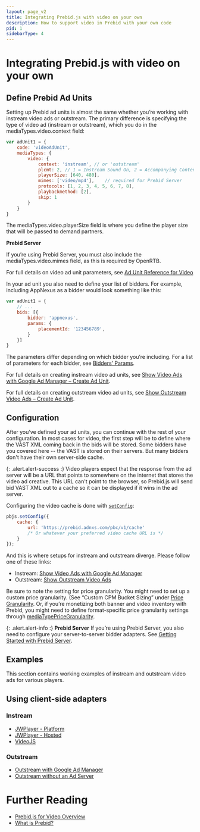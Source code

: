```yaml
---
layout: page_v2
title: Integrating Prebid.js with video on your own 
description: How to support video in Prebid with your own code
pid: 1
sidebarType: 4
---
```


# Integrating Prebid.js with video on your own

## Define Prebid Ad Units

Setting up Prebid ad units is almost the same whether you’re working with instream video ads or outstream. The primary difference is specifying the type of video ad (instream or outstream), which you do in the mediaTypes.video.context field:

```javascript
var adUnit1 = {
    code: 'videoAdUnit',
    mediaTypes: {
        video: {
            context: 'instream', // or 'outstream'
            plcmt: 2, // 1 = Instream Sound On, 2 = Accompanying Content, 3 = Interstitial 4 = No Content/Standalone
            playerSize: [640, 480],
            mimes: ['video/mp4'],    // required for Prebid Server
            protocols: [1, 2, 3, 4, 5, 6, 7, 8],
            playbackmethod: [2],
            skip: 1
        }
    }
}
```

The mediaTypes.video.playerSize field is where you define the player size that will be passed to demand partners.

<div class="alert alert-info">
  <strong>Prebid Server</strong>
  <p>If you’re using Prebid Server, you must also include the mediaTypes.video.mimes field, as this is required by OpenRTB.</p>
</div>

For full details on video ad unit parameters, see [Ad Unit Reference for Video]({{site.baseurl}}/dev-docs/adunit-reference.html#adunitmediatypesvideo)

In your ad unit you also need to define your list of bidders. For example, including AppNexus as a bidder would look something like this:

```javascript
var adUnit1 = {
    // ...
    bids: [{
        bidder: 'appnexus',
        params: {
            placementId: '123456789',
        }
    }]
}
```

The parameters differ depending on which bidder you’re including. For a list of parameters for each bidder, see [Bidders’ Params]({{site.github.url}}/dev-docs/bidders.html).

For full details on creating instream video ad units, see [Show Video Ads with Google Ad Manager – Create Ad Unit]({{site.github.url}}/dev-docs/show-video-with-a-dfp-video-tag.html#create-a-video-ad-unit).

For full details on creating outstream video ad units, see [Show Outstream Video Ads – Create Ad Unit]({{site.github.url}}/dev-docs/show-outstream-video-ads.html#step-1-set-up-ad-units-with-the-video-media-type-and-outstream-context).

## Configuration

After you’ve defined your ad units, you can continue with the rest of your configuration. In
most cases for video, the first step will be to define where the VAST XML coming back in the bids
will be stored. Some bidders have you covered here -- the VAST is stored on their servers. But
many bidders don't have their own server-side cache.

{: .alert.alert-success :}
Video players expect that the response from the ad server will be a URL that points to somewhere
on the internet that stores the video ad creative. This URL can't point to the browser,
so Prebid.js will send bid VAST XML out to a cache so it can be displayed if it wins in the ad server.

Configuring the video cache is done with [`setConfig`](/dev-docs/publisher-api-reference/setConfig.html#setConfig-vast-cache):

```javascript
pbjs.setConfig({
    cache: {
        url: 'https://prebid.adnxs.com/pbc/v1/cache'
        /* Or whatever your preferred video cache URL is */
    }
});
```

And this is where setups for instream and outstream diverge. Please follow one of these links:

- Instream: [Show Video Ads with Google Ad Manager]({{site.github.url}}/dev-docs/show-video-with-a-dfp-video-tag.html)
- Outstream: [Show Outstream Video Ads]({{site.github.url}}/dev-docs/show-outstream-video-ads.html)

Be sure to note the setting for price granularity.  You might need to set up a custom price granularity. (See “Custom CPM Bucket Sizing” under [Price Granularity](/dev-docs/publisher-api-reference/setConfig.html#setConfig-Price-Granularity). Or, if you’re monetizing both banner and video inventory with Prebid, you might need to define format-specific price granularity settings through  [mediaTypePriceGranularity](/dev-docs/publisher-api-reference/setConfig.html#setConfig-MediaType-Price-Granularity).

{: .alert.alert-info :}
**Prebid Server**  If you’re using Prebid Server, you also need to configure your server-to-server bidder adapters. See [Getting Started with Prebid Server](/prebid-server/overview/prebid-server-overview.html).

## Examples

This section contains working examples of instream and outstream video ads for various players.

## Using client-side adapters

### Instream

- [JWPlayer - Platform]({{site.github.url}}/examples/video/instream/jwplayer/pb-ve-jwplayer-platform.html)
- [JWPlayer - Hosted]({{site.github.url}}/examples/video/instream/jwplayer/pb-ve-jwplayer-hosted.html)
- [VideoJS]({{site.github.url}}/examples/video/instream/videojs/pb-ve-videojs.html)

### Outstream

- [Outstream with Google Ad Manager]({{site.github.url}}/examples/video/outstream/pb-ve-outstream-dfp.html)
- [Outstream without an Ad Server]({{site.github.url}}/examples/video/outstream/pb-ve-outstream-no-server.html)

# Further Reading

- [Prebid.js for Video Overview]({{site.github.url}}/prebid-video/video-overview.html)
- [What is Prebid?]({{site.github.url}}/overview/intro.html)

